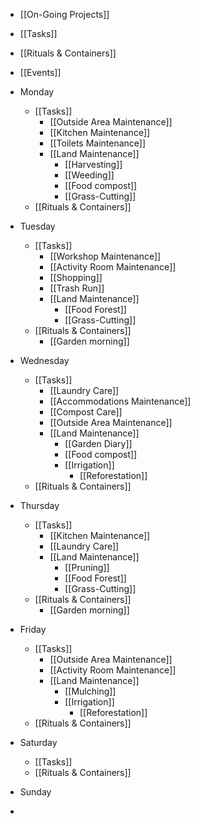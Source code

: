
- [[On-Going Projects]]

- [[Tasks]]

- [[Rituals & Containers]]

- [[Events]]

- Monday
	- [[Tasks]]
		- [[Outside Area Maintenance]]
		- [[Kitchen Maintenance]]
		- [[Toilets Maintenance]]
		- [[Land Maintenance]]
			- [[Harvesting]]
			- [[Weeding]]
			- [[Food compost]]
			- [[Grass-Cutting]]
	- [[Rituals & Containers]]
- Tuesday
	- [[Tasks]]
		- [[Workshop Maintenance]]
		- [[Activity Room Maintenance]]
		- [[Shopping]]
		- [[Trash Run]]
		- [[Land Maintenance]]
			- [[Food Forest]]
			- [[Grass-Cutting]]
	- [[Rituals & Containers]]
		- [[Garden morning]]
- Wednesday
	- [[Tasks]]
		- [[Laundry Care]]
		- [[Accommodations Maintenance]]
		- [[Compost Care]]
		- [[Outside Area Maintenance]]
		- [[Land Maintenance]]
			- [[Garden Diary]]
			- [[Food compost]]
			- [[Irrigation]]
				- [[Reforestation]]
	- [[Rituals & Containers]]
- Thursday
	- [[Tasks]]
		- [[Kitchen Maintenance]]
		- [[Laundry Care]]
		- [[Land Maintenance]]
			- [[Pruning]]
			- [[Food Forest]]
			- [[Grass-Cutting]]
	- [[Rituals & Containers]]
		- [[Garden morning]]
- Friday
	- [[Tasks]]
		- [[Outside Area Maintenance]]
		- [[Activity Room Maintenance]]
		- [[Land Maintenance]]
			- [[Mulching]]
			- [[Irrigation]]
				- [[Reforestation]]
	- [[Rituals & Containers]]
- Saturday
	- [[Tasks]]
	- [[Rituals & Containers]]
- Sunday
- 